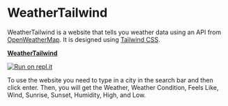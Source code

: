 # WeatherTailwind

WeatherTailwind is a website that tells you weather data using an API from [OpenWeatherMap](https://openweathermap.org/). It is designed using [Tailwind CSS](https://tailwindcss.com/). 

**[WeatherTailwind](https://weather-tailwind.vercel.app/)**

[![Run on repl.it](https://repl.it/badge/github/FatSandwich/WeatherTailwind)](https://repl.it/github/FatSandwich/WeatherTailwind}&ref=button)

To use the website you need to type in a city in the search bar and then click enter. Then, you will get the Weather, Weather Condition, Feels Like, Wind, Sunrise, Sunset, Humidity, High, and Low.
